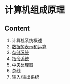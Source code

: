 # 计算机组成原理

## Content

1. 计算机系统概述
2. [数据的表示和运算](chap2.md)
3. [存储系统](chap3.md)
4. [指令系统](chap4.md)
5. 中央处理器
6. 总线
7. 输入/输出系统